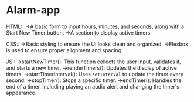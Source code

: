 # Alarm-app
HTML::
->A basic form to input hours, minutes, and seconds, along with a Start New Timer button.
->A section to display active timers.

CSS::
->Basic styling to ensure the UI looks clean and organized.
->Flexbox is used to ensure proper alignment and spacing.

JS::
->startNewTimer(): This function collects the user input, validates it, and starts a new timer.
->renderTimers(): Updates the display of active timers.
->startTimerInterval(): Uses `setInterval` to update the timer every second.
->stopTimer(): Stops a specific timer.
->endTimer(): Handles the end of a timer, including playing an audio alert and changing the timer's appearance.